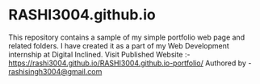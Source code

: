 # RASHI3004.github.io
This repository contains a sample of my simple portfolio web page and related folders. I have created it as a part of my Web Development internship at Digital Inclined.
Visit Published Website :- https://rashi3004.github.io/RASHI3004.github.io-portfolio/
Authored by - rashisingh3004@gmail.com
